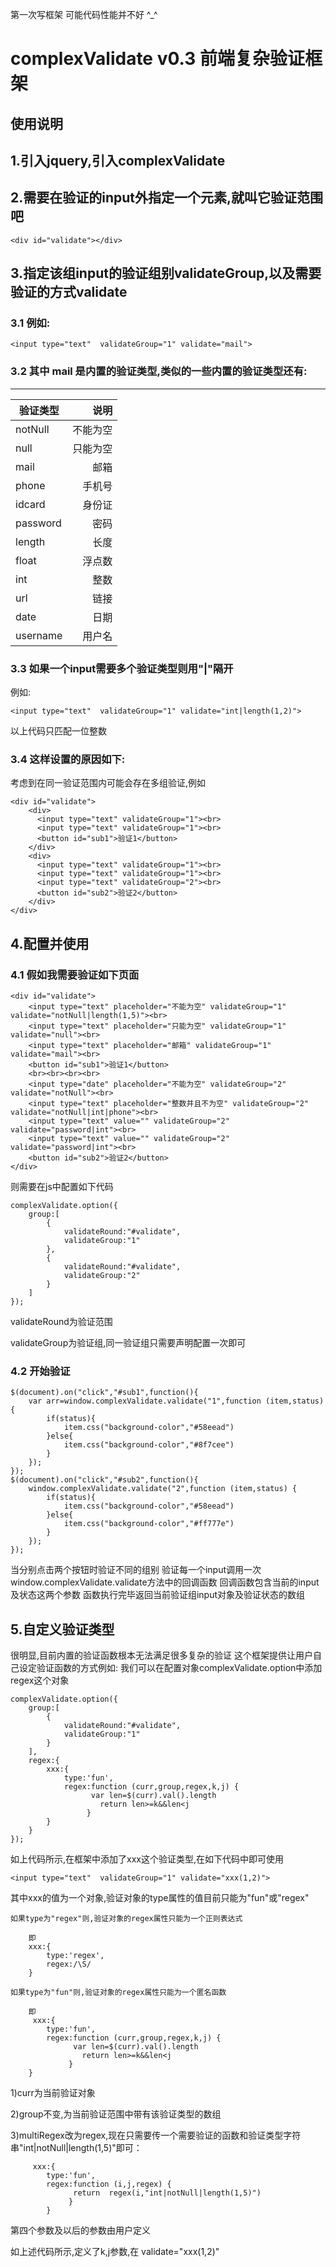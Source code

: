 第一次写框架 可能代码性能并不好 ^_^

# complexValidate v0.3 前端复杂验证框架


## 使用说明

## 1.引入jquery,引入complexValidate

## 2.需要在验证的input外指定一个元素,就叫它验证范围吧
```
<div id="validate"></div>
```
## 3.指定该组input的验证组别validateGroup,以及需要验证的方式validate
### 3.1 例如:

```
<input type="text"  validateGroup="1" validate="mail">
```
### 3.2 其中 mail 是内置的验证类型,类似的一些内置的验证类型还有:
******
|    验证类型   |   说明   |
| --------     | -----:   |
| notNull      |不能为空  | 
| null         |只能为空  |
| mail         |邮箱      |
| phone        |手机号    |
| idcard       |身份证    |
| password     |密码      |
| length       |长度      |
| float        |浮点数   |
| int          |整数      |
| url          |链接      |
| date         |日期      |
| username     |用户名    |

### 3.3 如果一个input需要多个验证类型则用"|"隔开
例如:
```
<input type="text"  validateGroup="1" validate="int|length(1,2)">
```
以上代码只匹配一位整数


### 3.4 这样设置的原因如下:
考虑到在同一验证范围内可能会存在多组验证,例如
```
<div id="validate">
    <div>
      <input type="text" validateGroup="1"><br>
      <input type="text" validateGroup="1"><br>
      <button id="sub1">验证1</button>
    </div>
    <div>
      <input type="text" validateGroup="1"><br>
      <input type="text" validateGroup="1"><br>
      <input type="text" validateGroup="2"><br>
      <button id="sub2">验证2</button>
    </div>
</div>
```

## 4.配置并使用
### 4.1 假如我需要验证如下页面
```
<div id="validate">
    <input type="text" placeholder="不能为空" validateGroup="1" validate="notNull|length(1,5)"><br>
    <input type="text" placeholder="只能为空" validateGroup="1" validate="null"><br>
    <input type="text" placeholder="邮箱" validateGroup="1" validate="mail"><br>
    <button id="sub1">验证1</button>
    <br><br><br><br>
    <input type="date" placeholder="不能为空" validateGroup="2" validate="notNull"><br>
    <input type="text" placeholder="整数并且不为空" validateGroup="2" validate="notNull|int|phone"><br>
    <input type="text" value="" validateGroup="2" validate="password|int"><br>
    <input type="text" value="" validateGroup="2" validate="password|int"><br>
    <button id="sub2">验证2</button>
</div>
```
则需要在js中配置如下代码
```
complexValidate.option({
    group:[
        {
            validateRound:"#validate",
            validateGroup:"1"
        },
        {
            validateRound:"#validate",
            validateGroup:"2"
        }
    ]
});
```
validateRound为验证范围

validateGroup为验证组,同一验证组只需要声明配置一次即可

### 4.2 开始验证
```
$(document).on("click","#sub1",function(){
    var arr=window.complexValidate.validate("1",function (item,status) {
        if(status){
            item.css("background-color","#58eead")
        }else{
            item.css("background-color","#8f7cee")
        }
    });
});
$(document).on("click","#sub2",function(){
    window.complexValidate.validate("2",function (item,status) {
        if(status){
            item.css("background-color","#58eead")
        }else{
            item.css("background-color","#ff777e")
        }
    });
});
```
当分别点击两个按钮时验证不同的组别
验证每一个input调用一次window.complexValidate.validate方法中的回调函数
回调函数包含当前的input及状态这两个参数
函数执行完毕返回当前验证组input对象及验证状态的数组

## 5.自定义验证类型
很明显,目前内置的验证函数根本无法满足很多复杂的验证
这个框架提供让用户自己设定验证函数的方式例如:
我们可以在配置对象complexValidate.option中添加regex这个对象
```
complexValidate.option({
    group:[
        {
            validateRound:"#validate",
            validateGroup:"1"
        }
    ],
    regex:{
        xxx:{
            type:'fun',
            regex:function (curr,group,regex,k,j) {
                  var len=$(curr).val().length
                    return len>=k&&len<j
                 }
        }
    }
});
```
如上代码所示,在框架中添加了xxx这个验证类型,在如下代码中即可使用
```
<input type="text"  validateGroup="1" validate="xxx(1,2)">
```
其中xxx的值为一个对象,验证对象的type属性的值目前只能为"fun"或"regex"

    如果type为"regex"则,验证对象的regex属性只能为一个正则表达式

        即
        xxx:{
            type:'regex',
            regex:/\S/
        }

    如果type为"fun"则,验证对象的regex属性只能为一个匿名函数
    
        即
         xxx:{
            type:'fun',
            regex:function (curr,group,regex,k,j) {
                  var len=$(curr).val().length
                    return len>=k&&len<j
                 }
        }


1)curr为当前验证对象

2)group不变,为当前验证范围中带有该验证类型的数组

3)multiRegex改为regex,现在只需要传一个需要验证的函数和验证类型字符串"int|notNull|length(1,5)"即可：
```
     xxx:{
        type:'fun',
        regex:function (i,j,regex) {
              return  regex(i,"int|notNull|length(1,5)")
             }
        }
```

第四个参数及以后的参数由用户定义

如上述代码所示,定义了k,j参数,在 validate="xxx(1,2)"











